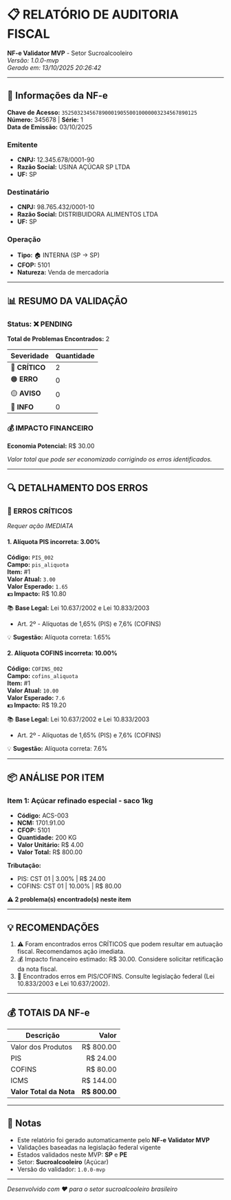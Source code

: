 # 📋 RELATÓRIO DE AUDITORIA FISCAL
**NF-e Validator MVP** - Setor Sucroalcooleiro  
*Versão: 1.0.0-mvp*  
*Gerado em: 13/10/2025 20:26:42*

---

## 📄 Informações da NF-e

**Chave de Acesso:** `35250323456789000190550010000003234567890125`  
**Número:** 345678 | **Série:** 1  
**Data de Emissão:** 03/10/2025

### Emitente
- **CNPJ:** 12.345.678/0001-90
- **Razão Social:** USINA AÇÚCAR SP LTDA
- **UF:** SP

### Destinatário
- **CNPJ:** 98.765.432/0001-10
- **Razão Social:** DISTRIBUIDORA ALIMENTOS LTDA
- **UF:** SP

### Operação
- **Tipo:** 🏠 INTERNA (SP → SP)
- **CFOP:** 5101
- **Natureza:** Venda de mercadoria

---

## 📊 RESUMO DA VALIDAÇÃO

### Status: ❌ PENDING

**Total de Problemas Encontrados:** 2

| Severidade | Quantidade |
|------------|------------|
| 🔴 **CRÍTICO** | 2 |
| 🟠 **ERRO** | 0 |
| 🟡 **AVISO** | 0 |
| 🔵 **INFO** | 0 |

### 💰 IMPACTO FINANCEIRO

**Economia Potencial:** R$ 30.00

*Valor total que pode ser economizado corrigindo os erros identificados.*

---

## 🔍 DETALHAMENTO DOS ERROS

### 🔴 ERROS CRÍTICOS
*Requer ação IMEDIATA*

#### 1. Alíquota PIS incorreta: 3.00%

**Código:** `PIS_002`  
**Campo:** `pis_aliquota`  
**Item:** #1  
**Valor Atual:** `3.00`  
**Valor Esperado:** `1.65`  
**💵 Impacto:** R$ 10.80  

📚 **Base Legal:** Lei 10.637/2002 e Lei 10.833/2003
 - Art. 2º - Alíquotas de 1,65% (PIS) e 7,6% (COFINS)

💡 **Sugestão:** Alíquota correta: 1.65%


#### 2. Alíquota COFINS incorreta: 10.00%

**Código:** `COFINS_002`  
**Campo:** `cofins_aliquota`  
**Item:** #1  
**Valor Atual:** `10.00`  
**Valor Esperado:** `7.6`  
**💵 Impacto:** R$ 19.20  

📚 **Base Legal:** Lei 10.637/2002 e Lei 10.833/2003
 - Art. 2º - Alíquotas de 1,65% (PIS) e 7,6% (COFINS)

💡 **Sugestão:** Alíquota correta: 7.6%


---

## 📦 ANÁLISE POR ITEM

### Item 1: Açúcar refinado especial - saco 1kg

- **Código:** ACS-003
- **NCM:** 1701.91.00
- **CFOP:** 5101
- **Quantidade:** 200 KG
- **Valor Unitário:** R$ 4.00
- **Valor Total:** R$ 800.00

**Tributação:**
- PIS: CST 01 | 3.00% | R$ 24.00
- COFINS: CST 01 | 10.00% | R$ 80.00

**⚠️ 2 problema(s) encontrado(s) neste item**

---

## 💡 RECOMENDAÇÕES

1. ⚠️ Foram encontrados erros CRÍTICOS que podem resultar em autuação fiscal. Recomendamos ação imediata.
2. 💰 Impacto financeiro estimado: R$ 30.00. Considere solicitar retificação da nota fiscal.
3. 💼 Encontrados erros em PIS/COFINS. Consulte legislação federal (Lei 10.833/2003 e Lei 10.637/2002).

---

## 💰 TOTAIS DA NF-e

| Descrição | Valor |
|-----------|------:|
| Valor dos Produtos | R$ 800.00 |
| PIS | R$ 24.00 |
| COFINS | R$ 80.00 |
| ICMS | R$ 144.00 |
| **Valor Total da Nota** | **R$ 800.00** |

---

## 📌 Notas

- Este relatório foi gerado automaticamente pelo **NF-e Validator MVP**
- Validações baseadas na legislação federal vigente
- Estados validados neste MVP: **SP** e **PE**
- Setor: **Sucroalcooleiro** (Açúcar)
- Versão do validador: `1.0.0-mvp`

---

*Desenvolvido com ❤️ para o setor sucroalcooleiro brasileiro*